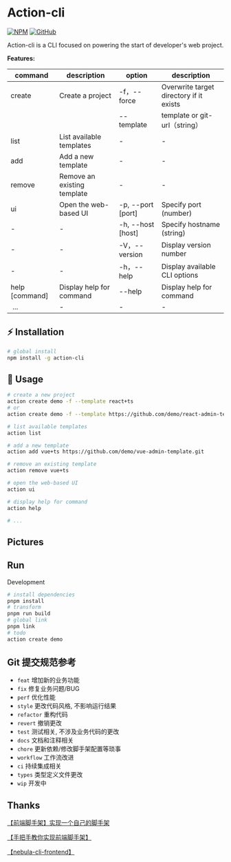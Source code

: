 # Action-cli
[![NPM](https://img.shields.io/badge/NPM-%23CB3837.svg?style=for-the-badge&logo=npm&logoColor=white)](https://www.npmjs.com/package/nuke-cli)
[![GitHub](https://img.shields.io/badge/github-%23121011.svg?style=for-the-badge&logo=github&logoColor=white)](https://github.com/cl4pper/nuke-cli)

Action-cli is a CLI focused on powering the start of developer's web  project.

**Features:**

| command	| description	| option	| description |
| ------------ | ------------ | ------------ | ------------ |
| create <project-name> | Create a project | 	-f，--force	|Overwrite target directory if it exists|
|    |  |--template <template-name>	| template or git-url（string）|
|list |	List available templates |	-	| - |
|add <template-name> <template-url>|	Add a new template	| - |	- |
| remove <template-name> | Remove an existing template	| - |	- |
|ui	| Open the web-based UI |	-p, --port [port]	|Specify port (number)|
|-| -|-h, --host [host]	| Specify hostname (string)|
|-	|-|	-V，--version	|Display version number|
|-|-|-h，--help	|Display available CLI options|
|help [command]	|Display help for command|	--help	|Display help for command|
| ...|	-|	-|	-|


## ⚡ Installation
```sh
# global install
npm install -g action-cli
```

## 🚀 Usage
```sh
# create a new project
action create demo -f --template react+ts
# or
action create demo -f --template https://github.com/demo/react-admin-template.git

# list available templates
action list

# add a new template
action add vue+ts https://github.com/demo/vue-admin-template.git

# remove an existing template
action remove vue+ts

# open the web-based UI
action ui

# display help for command
action help

# ...
```
## Pictures
[]()


## Run
Development
```sh
# install dependencies
pnpm install
# transform
pnpm run build
# global link
pnpm link
# todo
action create demo
```


## Git 提交规范参考

- `feat` 增加新的业务功能
- `fix` 修复业务问题/BUG
- `perf` 优化性能
- `style` 更改代码风格, 不影响运行结果
- `refactor` 重构代码
- `revert` 撤销更改
- `test` 测试相关, 不涉及业务代码的更改
- `docs` 文档和注释相关
- `chore` 更新依赖/修改脚手架配置等琐事
- `workflow` 工作流改进
- `ci` 持续集成相关
- `types` 类型定义文件更改
- `wip` 开发中

## Thanks

[【前端脚手架】实现一个自己的脚手架](https://www.bilibili.com/video/BV1PB4y1j7DY/?p=7&share_source=copy_web&vd_source=d50c6b3216dda73ea5961ad06d492fa2)

[【手把手教你实现前端脚手架】](https://www.bilibili.com/video/BV14o4y1T7Ra/?share_source=copy_web&vd_source=d50c6b3216dda73ea5961ad06d492fa2)

[【nebula-cli-frontend】](https://www.npmjs.com/package/nebula-cli-frontend)